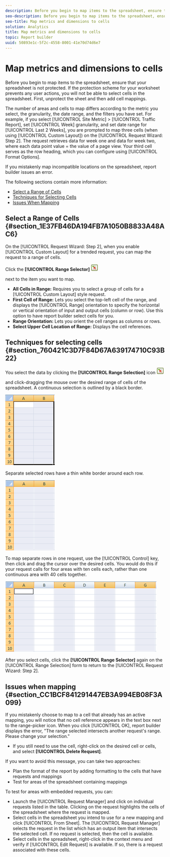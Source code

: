 ```yaml
---
description: Before you begin to map items to the spreadsheet, ensure that your spreadsheet is not protected. If the protection scheme for your worksheet prevents any user actions, you will not be able to select cells in the spreadsheet. First, unprotect the sheet and then add cell mappings.
seo-description: Before you begin to map items to the spreadsheet, ensure that your spreadsheet is not protected. If the protection scheme for your worksheet prevents any user actions, you will not be able to select cells in the spreadsheet. First, unprotect the sheet and then add cell mappings.
seo-title: Map metrics and dimensions to cells
solution: Analytics
title: Map metrics and dimensions to cells
topic: Report builder
uuid: 50893e1c-5f2c-4558-8001-41e70d74d6e7
---
```


# Map metrics and dimensions to cells

Before you begin to map items to the spreadsheet, ensure that your spreadsheet is not protected. If the protection scheme for your worksheet prevents any user actions, you will not be able to select cells in the spreadsheet. First, unprotect the sheet and then add cell mappings.

The number of areas and cells to map differs according to the metric you select, the granularity, the date range, and the filters you have set. For example, if you select [!UICONTROL Site Metric] > [!UICONTROL Traffic Report], set [!UICONTROL Week] granularity, and set date range for [!UICONTROL Last 2 Weeks], you are prompted to map three cells (when using [!UICONTROL Custom Layout]) on the [!UICONTROL Request Wizard: Step 2]. The request retrieves data for week one and data for week two, where each data point value = the value of a page view. Your third cell serves as the row heading, which you can configure using [!UICONTROL Format Options].

If you mistakenly map incompatible locations on the spreadsheet, report builder issues an error.

The following sections contain more information:

* [Select a Range of Cells](/help/analyze/report-builder/layout/map-metrics-and-dimensions-to-cells.md#section_1E37FB46DA194FB7A1050B8833A48AC6) 
* [Techniques for Selecting Cells](/help/analyze/report-builder/layout/map-metrics-and-dimensions-to-cells.md#section_760421C3D7F84D67A639174710C93B22) 
* [Issues When Mapping](/help/analyze/report-builder/layout/map-metrics-and-dimensions-to-cells.md#section_CC1BCF841291447EB3A994EB08F3A099)

## Select a Range of Cells {#section_1E37FB46DA194FB7A1050B8833A48AC6}

On the [!UICONTROL Request Wizard: Step 2], when you enable [!UICONTROL Custom Layout] for a trended request, you can map the request to a range of cells.

Click the **[!UICONTROL Range Selector]** ![select_cell_icon.png](assets/select_cell_icon.png)

next to the item you want to map.

* **All Cells in Range:** Requires you to select a group of cells for a [!UICONTROL Custom Layout] style request.
* **First Cell of Range:** Lets you select the top-left cell of the range, and displays the [!UICONTROL Range] orientation to specify the horizontal or vertical orientation of input and output cells (column or row). Use this option to have report builder select cells for you. 
* **Range Orientation:** Lets you orient the cell ranges as columns or rows. 
* **Select Upper Cell Location of Range:** Displays the cell references.

## Techniques for selecting cells {#section_760421C3D7F84D67A639174710C93B22}

You select the data by clicking the **[!UICONTROL Range Selection]** icon  ![select_cell_icon.png](assets/select_cell_icon.png)

and click-dragging the mouse over the desired range of cells of the spreadsheet. A continuous selection is outlined by a black border.

![](assets/twenty_cells.gif)

Separate selected rows have a thin white border around each row.

![](assets/twoXten_cells_highlighted.gif)

To map separate rows in one request, use the [!UICONTROL Control] key, then click and drag the cursor over the desired cells. You would do this if your request calls for four areas with ten cells each, rather than one continuous area with 40 cells together.

![](assets/map4.png)

After you select cells, click the **[!UICONTROL Range Selector]** again on the [!UICONTROL Range Selection] form to return to the [!UICONTROL Request Wizard: Step 2].

## Issues when mapping {#section_CC1BCF841291447EB3A994EB08F3A099}

If you mistakenly choose to map to a cell that already has an active mapping, you will notice that no cell reference appears in the text box next to the range-picker icon. When you click [!UICONTROL OK], report builder displays the error, "The range selected intersects another request's range. Please change your selection."

* If you still need to use the cell, right-click on the desired cell or cells, and select **[!UICONTROL Delete Request]**.

If you want to avoid this message, you can take two approaches:

* Plan the format of the report by adding formatting to the cells that have requests and mappings 
* Test for areas of the spreadsheet containing mappings

To test for areas with embedded requests, you can:

* Launch the [!UICONTROL Request Manager] and click on individual requests listed in the table. Clicking on the request highlights the cells of the spreadsheet where the request is mapped. 
* Select cells in the spreadsheet you intend to use for a new mapping and click [!UICONTROL From Sheet]. The [!UICONTROL Request Manager] selects the request in the list which has an output item that intersects the selected cell. If no request is selected, then the cell is available. 
* Select cells in the spreadsheet, right-click in the context menu and verify if [!UICONTROL Edit Request] is available. If so, there is a request associated with these cells.
